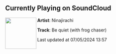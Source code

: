 ## Currently Playing on SoundCloud

[<img align="left" width="100" src="https://i1.sndcdn.com/artworks-2KUI4NG3ZoK5r51A-ct9dXg-t500x500.jpg">](https://soundcloud.com/ninajirachi/be-quiet)

**Artist**: Ninajirachi 

**Track**: Be quiet (with frog chaser)

Last updated at 07/05/2024 13:57
